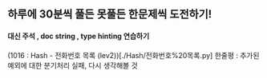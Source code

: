 
## 하루에 30분씩 풀든 못풀든 한문제씩 도전하기!
#### 대신 주석 , doc string , type hinting 연습하기


(1016 : Hash - 전화번호 목록 (lev2))[./Hash/전화번호%20목록.py]
한줄평 : 추가된 예외에 대한 분기처리 실패, 다시 생각해볼 것
